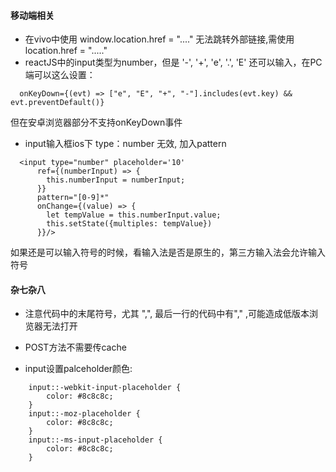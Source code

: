 #### 移动端相关

- 在vivo中使用 window.location.href = "...." 无法跳转外部链接,需使用 location.href = "....."
- reactJS中的input类型为number，但是 '-', '+', 'e', '.', 'E' 还可以输入，在PC端可以这么设置：

```JS
  onKeyDown={(evt) => ["e", "E", "+", "-"].includes(evt.key) && evt.preventDefault()}
```

  但在安卓浏览器部分不支持onKeyDown事件

- input输入框ios下 type：number 无效, 加入pattern

```JS
  <input type="number" placeholder='10'
      ref={(numberInput) => {
        this.numberInput = numberInput;
      }}
      pattern="[0-9]*"
      onChange={(value) => {
        let tempValue = this.numberInput.value;
        this.setState({multiples: tempValue})
      }}/>

```

  如果还是可以输入符号的时候，看输入法是否是原生的，第三方输入法会允许输入符号

#### 杂七杂八

- 注意代码中的末尾符号，尤其 ",", 最后一行的代码中有"," ,可能造成低版本浏览器无法打开


- POST方法不需要传cache

- input设置palceholder颜色:
```JS
    input::-webkit-input-placeholder {
        color: #8c8c8c;
    }
    input::-moz-placeholder {
        color: #8c8c8c;
    }
    input::-ms-input-placeholder {
        color: #8c8c8c;
    }
```